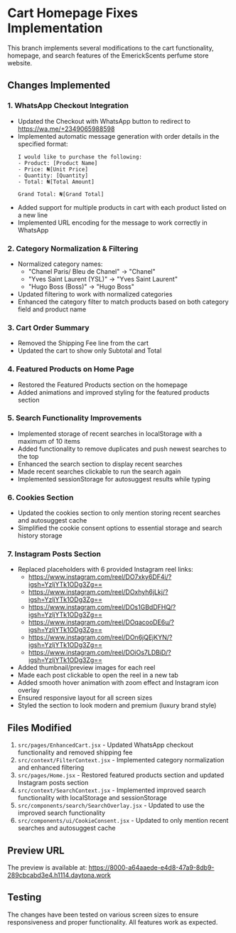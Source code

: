 # Cart Homepage Fixes Implementation

This branch implements several modifications to the cart functionality, homepage, and search features of the EmerickScents perfume store website.

## Changes Implemented

### 1. WhatsApp Checkout Integration
- Updated the Checkout with WhatsApp button to redirect to https://wa.me/+2349065988598
- Implemented automatic message generation with order details in the specified format:
  ```
  I would like to purchase the following:
  - Product: [Product Name]
  - Price: ₦[Unit Price]
  - Quantity: [Quantity]
  - Total: ₦[Total Amount]
  
  Grand Total: ₦[Grand Total]
  ```
- Added support for multiple products in cart with each product listed on a new line
- Implemented URL encoding for the message to work correctly in WhatsApp

### 2. Category Normalization & Filtering
- Normalized category names:
  - "Chanel Paris/ Bleu de Chanel" → "Chanel"
  - "Yves Saint Laurent (YSL)" → "Yves Saint Laurent"
  - "Hugo Boss (Boss)" → "Hugo Boss"
- Updated filtering to work with normalized categories
- Enhanced the category filter to match products based on both category field and product name

### 3. Cart Order Summary
- Removed the Shipping Fee line from the cart
- Updated the cart to show only Subtotal and Total

### 4. Featured Products on Home Page
- Restored the Featured Products section on the homepage
- Added animations and improved styling for the featured products section

### 5. Search Functionality Improvements
- Implemented storage of recent searches in localStorage with a maximum of 10 items
- Added functionality to remove duplicates and push newest searches to the top
- Enhanced the search section to display recent searches
- Made recent searches clickable to run the search again
- Implemented sessionStorage for autosuggest results while typing

### 6. Cookies Section
- Updated the cookies section to only mention storing recent searches and autosuggest cache
- Simplified the cookie consent options to essential storage and search history storage

### 7. Instagram Posts Section
- Replaced placeholders with 6 provided Instagram reel links:
  - https://www.instagram.com/reel/DO7xky6DF4i/?igsh=YzljYTk1ODg3Zg==
  - https://www.instagram.com/reel/DOxhyh6jLkj/?igsh=YzljYTk1ODg3Zg==
  - https://www.instagram.com/reel/DOs1GBdDFHQ/?igsh=YzljYTk1ODg3Zg==
  - https://www.instagram.com/reel/DOqacooDE6u/?igsh=YzljYTk1ODg3Zg==
  - https://www.instagram.com/reel/DOn6jQEjKYN/?igsh=YzljYTk1ODg3Zg==
  - https://www.instagram.com/reel/DOiOs7LDBiD/?igsh=YzljYTk1ODg3Zg==
- Added thumbnail/preview images for each reel
- Made each post clickable to open the reel in a new tab
- Added smooth hover animation with zoom effect and Instagram icon overlay
- Ensured responsive layout for all screen sizes
- Styled the section to look modern and premium (luxury brand style)

## Files Modified

1. `src/pages/EnhancedCart.jsx` - Updated WhatsApp checkout functionality and removed shipping fee
2. `src/context/FilterContext.jsx` - Implemented category normalization and enhanced filtering
3. `src/pages/Home.jsx` - Restored featured products section and updated Instagram posts section
4. `src/context/SearchContext.jsx` - Implemented improved search functionality with localStorage and sessionStorage
5. `src/components/search/SearchOverlay.jsx` - Updated to use the improved search functionality
6. `src/components/ui/CookieConsent.jsx` - Updated to only mention recent searches and autosuggest cache

## Preview URL

The preview is available at: https://8000-a64aaede-e4d8-47a9-8db9-289cbcabd3e4.h1114.daytona.work

## Testing

The changes have been tested on various screen sizes to ensure responsiveness and proper functionality. All features work as expected.